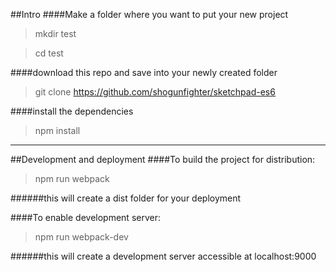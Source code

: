 ##Intro
####Make a folder where you want to put your new project
	
> mkdir test

> cd test

####download this repo and save into your newly created folder
> git clone https://github.com/shogunfighter/sketchpad-es6

####install the dependencies
> npm install


---


##Development and deployment
####To build the project for distribution:

> npm run webpack

######this will create a dist folder for your deployment

####To enable development server:

> npm run webpack-dev

######this will create a development server accessible at localhost:9000
